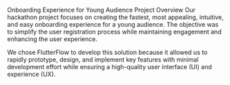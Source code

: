 Onboarding Experience for Young Audience
Project Overview
Our hackathon project focuses on creating the fastest, most appealing, intuitive, and easy onboarding experience for a young audience. The objective was to simplify the user registration process while maintaining engagement and enhancing the user experience.

We chose FlutterFlow to develop this solution because it allowed us to rapidly prototype, design, and implement key features with minimal development effort while ensuring a high-quality user interface (UI) and experience (UX).
